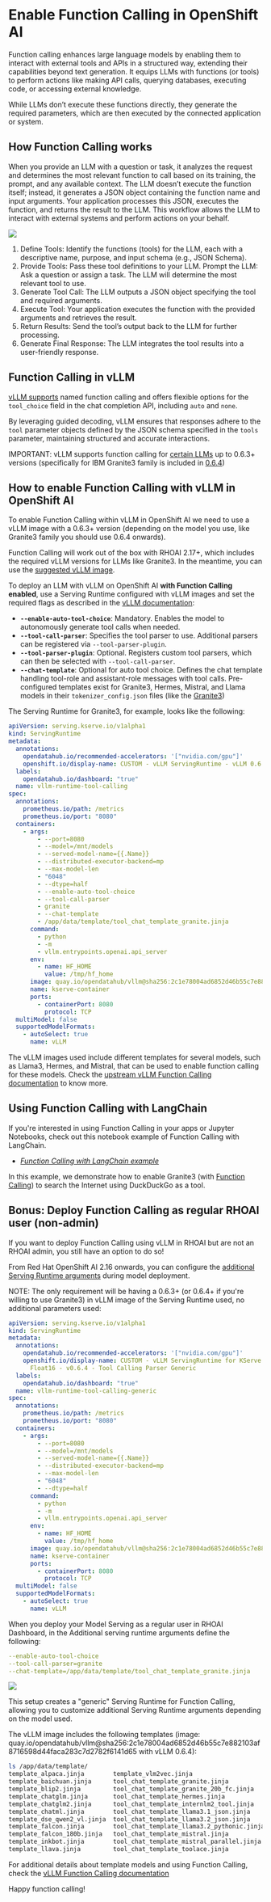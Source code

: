 # Enable Function Calling in OpenShift AI

Function calling enhances large language models by enabling them to interact with external tools and APIs in a structured way, extending their capabilities beyond text generation. It equips LLMs with functions (or tools) to perform actions like making API calls, querying databases, executing code, or accessing external knowledge.

While LLMs don’t execute these functions directly, they generate the required parameters, which are then executed by the connected application or system.

## How Function Calling works

When you provide an LLM with a question or task, it analyzes the request and determines the most relevant function to call based on its training, the prompt, and any available context. The LLM doesn’t execute the function itself; instead, it generates a JSON object containing the function name and input arguments. Your application processes this JSON, executes the function, and returns the result to the LLM. This workflow allows the LLM to interact with external systems and perform actions on your behalf.

![](img/function-tooling1.png)

1. Define Tools: Identify the functions (tools) for the LLM, each with a descriptive name, purpose, and input schema (e.g., JSON Schema).
2. Provide Tools: Pass these tool definitions to your LLM.
Prompt the LLM: Ask a question or assign a task. The LLM will determine the most relevant tool to use.
3. Generate Tool Call: The LLM outputs a JSON object specifying the tool and required arguments.
4. Execute Tool: Your application executes the function with the provided arguments and retrieves the result.
5. Return Results: Send the tool’s output back to the LLM for further processing.
6. Generate Final Response: The LLM integrates the tool results into a user-friendly response.

## Function Calling in vLLM

[vLLM supports](https://docs.vllm.ai/en/latest/features/tool_calling.html) named function calling and offers flexible options for the `tool_choice` field in the chat completion API, including `auto` and `none`. 

By leveraging guided decoding, vLLM ensures that responses adhere to the `tool` parameter objects defined by the JSON schema specified in the `tools` parameter, maintaining structured and accurate interactions.

IMPORTANT: vLLM supports function calling for [certain LLMs](https://docs.vllm.ai/en/latest/features/tool_calling.html#automatic-function-calling) up to 0.6.3+ versions (specifically for IBM Granite3 family is included in [0.6.4](https://github.com/vllm-project/vllm/releases/tag/v0.6.3#:~:text=Add%20support%20for%20Llama%203.1%20and%203.2%20tool%20use%20(%238343)))

## How to enable Function Calling with vLLM in OpenShift AI

To enable Function Calling within vLLM in OpenShift AI we need to use a vLLM image with a 0.6.3+ version (depending on the model you use, like Granite3 family you should use 0.6.4 onwards).

Function Calling will work out of the box with RHOAI 2.17+, which includes the required vLLM versions for LLMs like Granite3. In the meantime, you can use the [suggested vLLM image](quay.io/opendatahub/vllm@sha256:2c1e78004ad6852d46b55c7e882103af8716598d44faca283c7d2782f6141d65).

To deploy an LLM with vLLM on OpenShift AI **with Function Calling enabled**, use a Serving Runtime configured with vLLM images and set the required flags as described in the [vLLM documentation](https://docs.vllm.ai/en/latest/features/tool_calling.html#automatic-function-calling):

- **`--enable-auto-tool-choice`**: Mandatory. Enables the model to autonomously generate tool calls when needed.
- **`--tool-call-parser`**: Specifies the tool parser to use. Additional parsers can be registered via `--tool-parser-plugin`.
- **`--tool-parser-plugin`**: Optional. Registers custom tool parsers, which can then be selected with `--tool-call-parser`.
- **`--chat-template`**: Optional for auto tool choice. Defines the chat template handling tool-role and assistant-role messages with tool calls. Pre-configured templates exist for Granite3, Hermes, Mistral, and Llama models in their `tokenizer_config.json` files (like the [Granite3](https://huggingface.co/ibm-granite/granite-3.1-8b-instruct/blob/main/tokenizer_config.json))

The Serving Runtime for Granite3, for example, looks like the following:

```yaml
apiVersion: serving.kserve.io/v1alpha1
kind: ServingRuntime
metadata:
  annotations:
    opendatahub.io/recommended-accelerators: '["nvidia.com/gpu"]'
    openshift.io/display-name: CUSTOM - vLLM ServingRuntime - vLLM 0.6.4 - Tool Calling Parser
  labels:
    opendatahub.io/dashboard: "true"
  name: vllm-runtime-tool-calling
spec:
  annotations:
    prometheus.io/path: /metrics
    prometheus.io/port: "8080"
  containers:
    - args:
        - --port=8080
        - --model=/mnt/models
        - --served-model-name={{.Name}}
        - --distributed-executor-backend=mp
        - --max-model-len
        - "6048"
        - --dtype=half
        - --enable-auto-tool-choice
        - --tool-call-parser
        - granite
        - --chat-template
        - /app/data/template/tool_chat_template_granite.jinja
      command:
        - python
        - -m
        - vllm.entrypoints.openai.api_server
      env:
        - name: HF_HOME
          value: /tmp/hf_home
      image: quay.io/opendatahub/vllm@sha256:2c1e78004ad6852d46b55c7e882103af8716598d44faca283c7d2782f6141d65
      name: kserve-container
      ports:
        - containerPort: 8080
          protocol: TCP
  multiModel: false
  supportedModelFormats:
    - autoSelect: true
      name: vLLM
```

The vLLM images used include different templates for several models, such as Llama3, Hermes, and Mistral, that can be used to enable function calling for these models. Check the [upstream vLLM Function Calling documentation](https://docs.vllm.ai/en/latest/features/tool_calling.html#mistral-models-mistral) to know more.

## Using Function Calling with LangChain

If you're interested in using Function Calling in your apps or Jupyter Notebooks, check out this notebook example of Function Calling with LangChain. 

* *[Function Calling with LangChain example](https://github.com/rh-aiservices-bu/llm-on-openshift/blob/main/examples/notebooks/langchain/Langchain-FunctionCalling.ipynb)*

In this example, we demonstrate how to enable Granite3 (with [Function Calling](https://arxiv.org/abs/2407.00121)) to search the Internet using DuckDuckGo as a tool.

## Bonus: Deploy Function Calling as regular RHOAI user (non-admin)

If you want to deploy Function Calling using vLLM in RHOAI but are not an RHOAI admin, you still have an option to do so!

From Red Hat OpenShift AI 2.16 onwards, you can configure the [additional Serving Runtime arguments](https://docs.redhat.com/en/documentation/red_hat_openshift_ai_self-managed/2.16/html-single/serving_models/index#deploying-models-using-multiple-gpu-nodes_serving-large-models) during model deployment.

NOTE: The only requirement will be having a 0.6.3+ (or 0.6.4+ if you're willing to use Granite3) in vLLM image of the Serving Runtime used, no additional parameters used:

```yaml
apiVersion: serving.kserve.io/v1alpha1
kind: ServingRuntime
metadata:
  annotations:
    opendatahub.io/recommended-accelerators: '["nvidia.com/gpu"]'
    openshift.io/display-name: CUSTOM - vLLM ServingRuntime for KServe Tweaked
      Float16 - v0.6.4 - Tool Calling Parser Generic
  labels:
    opendatahub.io/dashboard: "true"
  name: vllm-runtime-tool-calling-generic
spec:
  annotations:
    prometheus.io/path: /metrics
    prometheus.io/port: "8080"
  containers:
    - args:
        - --port=8080
        - --model=/mnt/models
        - --served-model-name={{.Name}}
        - --distributed-executor-backend=mp
        - --max-model-len
        - "6048"
        - --dtype=half
      command:
        - python
        - -m
        - vllm.entrypoints.openai.api_server
      env:
        - name: HF_HOME
          value: /tmp/hf_home
      image: quay.io/opendatahub/vllm@sha256:2c1e78004ad6852d46b55c7e882103af8716598d44faca283c7d2782f6141d65
      name: kserve-container
      ports:
        - containerPort: 8080
          protocol: TCP
  multiModel: false
  supportedModelFormats:
    - autoSelect: true
      name: vLLM
```

When you deploy your Model Serving as a regular user in RHOAI Dashboard, in the Additional serving runtime arguments define the following:

```yaml
--enable-auto-tool-choice
--tool-call-parser=granite
--chat-template=/app/data/template/tool_chat_template_granite.jinja
```

![](img/function-tooling2.png)

This setup creates a "generic" Serving Runtime for Function Calling, allowing you to customize additional Serving Runtime arguments depending on the model used.

The vLLM image includes the following templates (image: quay.io/opendatahub/vllm@sha256:2c1e78004ad6852d46b55c7e882103af8716598d44faca283c7d2782f6141d65 with vLLM 0.6.4):

```bash
ls /app/data/template/
template_alpaca.jinja        template_vlm2vec.jinja
template_baichuan.jinja      tool_chat_template_granite.jinja
template_blip2.jinja         tool_chat_template_granite_20b_fc.jinja
template_chatglm.jinja       tool_chat_template_hermes.jinja
template_chatglm2.jinja      tool_chat_template_internlm2_tool.jinja
template_chatml.jinja        tool_chat_template_llama3.1_json.jinja
template_dse_qwen2_vl.jinja  tool_chat_template_llama3.2_json.jinja
template_falcon.jinja        tool_chat_template_llama3.2_pythonic.jinja
template_falcon_180b.jinja   tool_chat_template_mistral.jinja
template_inkbot.jinja        tool_chat_template_mistral_parallel.jinja
template_llava.jinja         tool_chat_template_toolace.jinja
```

For additional details about template models and using Function Calling, check the [vLLM Function Calling documentation](https://docs.vllm.ai/en/latest/features/tool_calling.html#mistral-models-mistral)

Happy function calling!